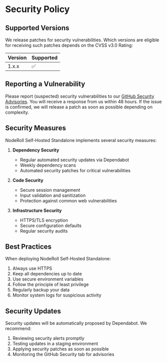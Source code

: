 # Security Policy

## Supported Versions

We release patches for security vulnerabilities. Which versions are eligible for receiving such patches depends on the CVSS v3.0 Rating:

| Version | Supported          |
| ------- | ------------------ |
| 1.x.x   | :white_check_mark: |

## Reporting a Vulnerability

Please report (suspected) security vulnerabilities to our [GitHub Security Advisories](https://github.com/NodeRoll/self-hosted-standalone/security/advisories/new). You will receive a response from us within 48 hours. If the issue is confirmed, we will release a patch as soon as possible depending on complexity.

## Security Measures

NodeRoll Self-Hosted Standalone implements several security measures:

1. **Dependency Security**
   - Regular automated security updates via Dependabot
   - Weekly dependency scans
   - Automated security patches for critical vulnerabilities

2. **Code Security**
   - Secure session management
   - Input validation and sanitization
   - Protection against common web vulnerabilities

3. **Infrastructure Security**
   - HTTPS/TLS encryption
   - Secure configuration defaults
   - Regular security audits

## Best Practices

When deploying NodeRoll Self-Hosted Standalone:

1. Always use HTTPS
2. Keep all dependencies up to date
3. Use secure environment variables
4. Follow the principle of least privilege
5. Regularly backup your data
6. Monitor system logs for suspicious activity

## Security Updates

Security updates will be automatically proposed by Dependabot. We recommend:

1. Reviewing security alerts promptly
2. Testing updates in a staging environment
3. Applying security patches as soon as possible
4. Monitoring the GitHub Security tab for advisories
